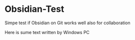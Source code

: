# Obsidian-Test
Simpe test if Obsidian on Git works well also for collaboration



Here is sume text written by Windows PC
